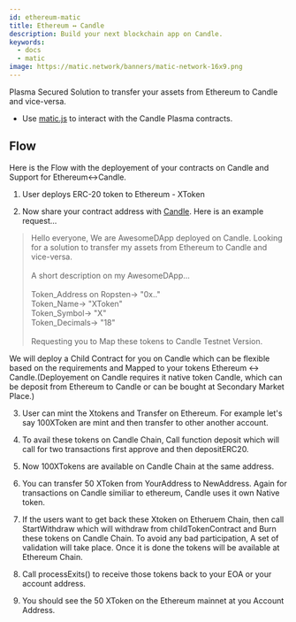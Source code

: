 ```yaml
---
id: ethereum-matic
title: Ethereum ↔ Candle
description: Build your next blockchain app on Candle.
keywords:
  - docs
  - matic
image: https://matic.network/banners/matic-network-16x9.png 
---
```


Plasma Secured Solution to transfer your assets from Ethereum to Candle and vice-versa.
* Use [matic.js](https://github.com/maticnetwork/matic.js) to interact with the Candle Plasma contracts.

<!-- * [getting-started](https://maticnetwork.github.io/matic.js/): Set-up the environment for maticjs.
1. [(Ethereum → Matic)](/docs/develop/maticjs/deposit): Deposit assets from root chain to Matic.
2. [(Matic ↔ Matic)](/docs/develop/maticjs/transfer): Transfer assets between accounts on Matic.
3. [(Matic → Ethereum)](/docs/develop/maticjs/withdraw): Withdraw assets from Matic to root chain. -->

## Flow
Here is the Flow with the deployement of your contracts on Candle and Support for Ethereum↔Candle. 

1. User deploys ERC-20 token to Ethereum - XToken

2. Now share your contract address with [Candle](https://t.me/joinchat/HkoSvlDKW0qKs_kK4Ow0hQ). Here is an example request...

>Hello everyone, We are AwesomeDApp deployed on Candle. Looking for a solution to transfer my assets from Ethereum to Candle and vice-versa. <br/><br/>
A short description on my AwesomeDApp...<br/><br/>
Token_Address on Ropsten-> "0x.."<br/>
Token_Name-> "XToken"<br/>
Token_Symbol-> "X"<br/>
Token_Decimals-> "18"<br/><br/>
Requesting you to Map these tokens to Candle Testnet Version.<br/>

We will deploy a Child Contract for you on Candle which can be flexible based on the requirements and Mapped to your tokens Ethereum ↔ Candle.(Deployement on Candle requires it native token Candle, which can be deposit from Ethereum to Candle or can be bought at Secondary Market Place.)

3. User can mint the Xtokens and Transfer on Ethereum. For example let's say 100XToken are mint and then transfer to other another account.

4. To avail these tokens on Candle Chain, Call function deposit which will call for two transactions first approve and then depositERC20. 

5. Now 100XTokens are available on Candle Chain at the same address.

6. You can transfer 50 XToken from YourAddress to NewAddress. Again for transactions on Candle similiar to ethereum, Candle  uses it own Native token.

7. If the users want to get back these Xtoken on Etheruem Chain, then call StartWithdraw which will withdraw from childTokenContract and Burn these tokens on Candle Chain. To avoid any bad participation, A set of validation will take place. Once it is done the tokens will be available at Ethereum Chain.

8. Call processExits() to receive those tokens back to your EOA or your account address.

9. You should see the 50 XToken on the Ethereum mainnet at you Account Address.
